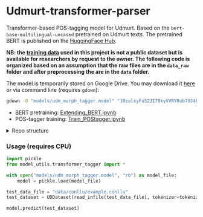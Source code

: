 # Udmurt-transformer-parser

Transformer-based POS-tagging model for Udmurt. Based on the `bert-base-multilingual-uncased` pretrained on Udmurt texts. The pretrained BERT is published on the [HuggingFace Hub](https://huggingface.co/ulyanaisaeva/udmurt-bert-base-uncased).


**NB: the [training data](http://udmurt.web-corpora.net/) used in this project is not a public dataset but is available for researchers by request to the owner. The following code is organized based on an assumption that the raw files are in the `data_raw` folder and after preprocessing the are in the `data` folder.**

The model is temporarily stored on Google Drive. You may download it [here](https://drive.google.com/file/d/10zolxyFu52JI78kyVVRY0ub7SJ4BXZtf/view) or via command line (requires `gdown`):

```bash
gdown -O "models/udm_morph_tagger.model" "10zolxyFu52JI78kyVVRY0ub7SJ4BXZtf" 
```

- BERT pretraining: [Extending_BERT.ipynb](https://github.com/ulyanaisaeva/udmurt-transformer-parser/blob/main/Extending_BERT.ipynb)
- POS-tagger training: [Train_POStagger.ipynb](https://github.com/ulyanaisaeva/udmurt-transformer-parser/blob/main/Train_POStagger.ipynb)


<details><summary>Repo structure</summary>
<p>

```
.
├── data        <-- files in .txt and .conllu
│   ├── conllu
│   │   └── example.conllu
│   └── txt
│       └── example.txt
├── data_raw    <-- original files
├── model_utils     <-- tagger class and data utils
│   ├── modify_model.py
│   ├── transformer_tagger.py
│   └── ud_dataset_utils.py
├── models                  <-- trained models are saved here
├── tokenizer               <-- trained tokenizers are saved here
│   └── match_vocabs.py
├── Extending_Bert.ipynb    <-- notebook to pretrain BERT on `data`
├── Train_POStagger.ipynb   <-- notebook to train a POS-tagger
```

</p>
</details>


### Usage (requires CPU)

```python
import pickle
from model_utils.transformer_tagger import *

with open("models/udm_morph_tagger.model", "rb") as model_file:
    model = pickle.load(model_file)

test_data_file = "data/conllu/example.conllu"
test_dataset = UDDataset(read_infile(test_data_file), tokenizer=tokenizer)

model.predict(test_dataset)
```
